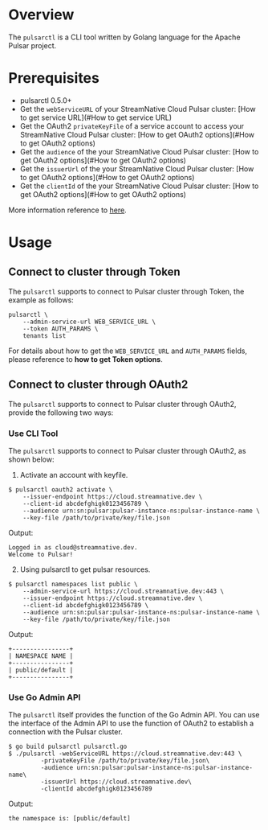 # Overview

The `pulsarctl` is a CLI tool written by Golang language for the Apache Pulsar project.

# Prerequisites

- pulsarctl 0.5.0+
- Get the `webServiceURL` of your StreamNative Cloud Pulsar cluster: [How to get service URL](#How to get service URL)
- Get the OAuth2 `privateKeyFile` of a service account to access your StreamNative Cloud Pulsar cluster: [How to get OAuth2 options](#How to get OAuth2 options)
- Get the `audience` of the your StreamNative Cloud Pulsar cluster: [How to get OAuth2 options](#How to get OAuth2 options)
- Get the `issuerUrl` of the your StreamNative Cloud Pulsar cluster: [How to get OAuth2 options](#How to get OAuth2 options)
- Get the `clientId` of the your StreamNative Cloud Pulsar cluster: [How to get OAuth2 options](#How to get OAuth2 options)

More information reference to [here](https://github.com/streamnative/pulsarctl/blob/master/README.md).

# Usage

## Connect to cluster through Token

The `pulsarctl` supports to connect to Pulsar cluster through Token, the example as follows:

```shell script
pulsarctl \
    --admin-service-url WEB_SERVICE_URL \
    --token AUTH_PARAMS \
    tenants list
```

For details about how to get the `WEB_SERVICE_URL` and `AUTH_PARAMS` fields, please reference to **how to get Token options**.

## Connect to cluster through OAuth2

The `pulsarctl` supports to connect to Pulsar cluster through OAuth2, provide the following two ways:

### Use CLI Tool

The `pulsarctl` supports to connect to Pulsar cluster through OAuth2, as shown below:

1. Activate an account with keyfile.

```shell script
$ pulsarctl oauth2 activate \
    --issuer-endpoint https://cloud.streamnative.dev \
    --client-id abcdefghigk0123456789 \
    --audience urn:sn:pulsar:pulsar-instance-ns:pulsar-instance-name \
    --key-file /path/to/private/key/file.json
```

Output:

```text
Logged in as cloud@streamnative.dev.
Welcome to Pulsar!
```

2. Using pulsarctl to get pulsar resources.

```shell script
$ pulsarctl namespaces list public \
    --admin-service-url https://cloud.streamnative.dev:443 \
    --issuer-endpoint https://cloud.streamnative.dev \
    --client-id abcdefghigk0123456789 \
    --audience urn:sn:pulsar:pulsar-instance-ns:pulsar-instance-name \
    --key-file /path/to/private/key/file.json
```

Output:

```text
+----------------+
| NAMESPACE NAME |
+----------------+
| public/default |
+----------------+
```

### Use Go Admin API

The `pulsarctl` itself provides the function of the Go Admin API. You can use the interface of the Admin API to use the function of OAuth2 to establish a connection with the Pulsar cluster. 

```shell script
$ go build pulsarctl pulsarctl.go
$ ./pulsarctl -webServiceURL https://cloud.streamnative.dev:443 \
         -privateKeyFile /path/to/private/key/file.json\
         -audience urn:sn:pulsar:pulsar-instance-ns:pulsar-instance-name\
         -issuerUrl https://cloud.streamnative.dev\
         -clientId abcdefghigk0123456789
```

Output:

```text
the namespace is: [public/default]
```
